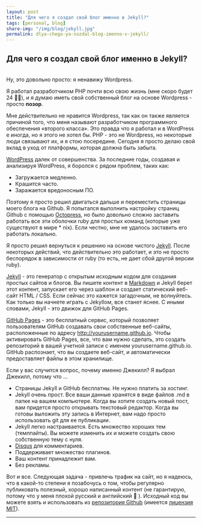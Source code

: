 ```yaml
---
layout: post
title: "Для чего я создал свой блог именно в Jekyll?"
tags: [personal, blog]
share-img: "/img/blog/jekyll.jpg"
permalink: dlya-chego-ya-sozdal-blog-imenno-v-jekyll/
---
```


## Для чего я создал свой блог именно в Jekyll?
<br>
Ну, это довольно просто: я ненавижу Wordpress.

Я работал разработчиком PHP почти всю свою жизнь (мне скоро будет 24 👨‍💻), и я думаю иметь свой собственный блог на основе Wordpress - просто **позор**. 
<!--more-->

Мне действительно не нравится Wordpress, так как он также является причиной того, что меня называют разработчиком программного обеспечения «второго класса». Это правда что я работал и в WordPress е иногда, но я этого не хотел бы. PHP - это не Wordpress, но некоторые люди связывают их, и я стою посередине. Сегодня я просто делаю свой вклад в уход от платформы, которая должна быть забыта.

[WordPress](https://wordpress.org/) далек от совершенства. За последние годы, создавая и анализируя WordPress, я боролся с рядом проблем, таких как:

* Загружается медленно.
* Крашится часто.
* Заражается вредоносным ПО.

Поэтому я просто решил двигаться дальше и переместить страницы моего блога на Github. Я попытался выполнить настройку страниц Github с помощью [Octopress](http://octopress.org/), но было довольно сложно заставить работать все эти оболочки ruby для простых команд (которые уже существуют в мире * nix). Если честно, мне не удалось заставить его работать локально.

Я просто решил вернуться к решению на основе чистого [Jekyll](http://jekyllrb.com/). После некоторых действий, что действительно это работает, и это не просто беспорядок в зависимости от ruby (то есть, не дает сбой другой версии ruby).

[Jekyll](http://jekyllrb.com/) - это генератор с открытым исходным кодом для создания простых сайтов и блогов. Вы пишете контент в [Markdown](https://help.github.com/articles/markdown-basics/) и Jekyll берет этот контент, запускает его через шаблон и создает статический веб-сайт HTML / CSS. Если сейчас это кажется загадочным, не волнуйтесь. Как только вы начнете играть с Jekyllом, все станет яснее. С иными словами, Jekyll - это движок для GitHub Pages.

[GitHub Pages](https://help.github.com/articles/using-jekyll-with-pages/) - это бесплатный сервис, который позволяет пользователям GitHub создавать свои собственные веб-сайты, расположенные по адресу http://yourusername.github.io. Чтобы активировать GitHub Pages, все, что вам нужно сделать, это создать репозиторий в вашей учетной записи с именем yourusername.github.io. GitHub распознает, что вы создаете веб-сайт, и автоматически предоставляет файлы в этом хранилище.

Если у вас случится вопрос, почему именно Джекилл? Я выбрал Джекилл, потому что ... 

* Страницы Jekyll и GitHub бесплатны. Не нужно платить за хостинг.
* Jekyll очень прост. Все ваши данные хранятся в виде файлов .md в папке на вашем компьютере. Когда вы хотите создать новый пост, вам придется просто открывать текстовый редактор. Когда вы готовы выложить эту запись в Интернет, вам надо просто использовать git для ее публикации.
* Jekyll легко настраивается. Есть множество хороших тем (темлпайты). Вы можете изменить их и можете создать свою собственную тему с нуля.
* [Disqus](http://disqus.com) для комментариев.
* Поддерживает множество плагинов.
* Ваш контент принадлежит вам.
* Без рекламы.

Вот и все. Следующая задача - привлечь трафик на сайт, но я надеюсь, что в какой-то степени я позабочусь о том, чтобы регулярно публиковать полезный, хорошо написанный контент (не гарантирую, потому что у меня плохой русский и английский 🤦‍ ). Исходный код вы можете взять и использовать из [репозитория Github](https://github.com/sultonov/sultonov.github.io) (имеется [лицензия MIT](https://opensource.org/licenses/MIT)).

---